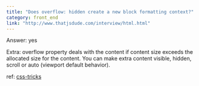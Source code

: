 ```yaml
---
title: "Does overflow: hidden create a new block formatting context?"
category: front_end
link: "http://www.thatjsdude.com/interview/html.html"
---
```

Answer: yes

Extra: overflow property deals with the content if content size exceeds the allocated size for the content. You can make extra content visible, hidden, scroll or auto (viewport default behavior).

ref: [css-tricks](https://css-tricks.com/the-css-overflow-property/)
